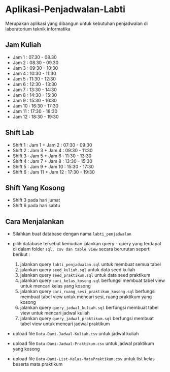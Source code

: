 # Aplikasi-Penjadwalan-Labti
Merupakan aplikasi yang dibangun untuk kebutuhan penjadwalan di laboratorium teknik informatika

## Jam Kuliah

* Jam 1 : 07.30 - 08.30
* Jam 2 : 08.30 - 09.30
* Jam 3 : 09:30 - 10:30
* Jam 4 : 10:30 - 11:30
* Jam 5 : 11:30 - 12:30
* Jam 6 : 12:30 - 13:30
* Jam 7 : 13:30 - 14:30
* Jam 8 : 14:30 - 15:30
* Jam 9 : 15:30 - 16:30
* Jam 10 : 16:30 - 17:30
* Jam 11 : 17:30 - 18:30
* Jam 12 : 18:30 - 19:30

## Shift Lab

* Shift 1 : Jam 1 + Jam 2   : 07:30 - 09:30
* Shift 2 : Jam 3 + Jam 4   : 09:30 - 11:30
* Shift 3 : Jam 5 + Jam 6   : 11:30 - 13:30
* Shift 4 : Jam 7 + Jam 8   : 13:30 - 15:30
* Shift 5 : Jam 9 + Jam 10  : 15:30 - 17:30
* Shift 6 : Jam 11 + Jam 12 : 17:30 - 19:30

## Shift Yang Kosong

* Shift 3 pada hari jumat
* Shift 6 pada hari sabtu


## Cara Menjalankan

* Silahkan buat database dengan nama `labti_penjadwalan`
* pilih database tersebut kemudian jalankan query - query yang terdapat di dalam folder `sql, csv dan table view` secara berurutan seperti berikut :
    
    1. jalankan query `labti_penjadwalan.sql` untuk membuat semua tabel
    2. jalankan query `seed_kuliah.sql` untuk data seed kuliah
    3. jalankan query `seed_praktikum.sql` untuk data seed praktikum
    4. jalankan query `cari_kelas_kosong.sql` berfungsi membuat tabel view untuk mencari kelas yang kosong
    5. jalankan query `cari_ruang_sesi_praktikum_kosong.sql` berfungsi membuat tabel view untuk mencari sesi, ruang praktikum yang kosong
    6. jalankan query `query_jadwal_kuliah.sql` berfungsi membuat tabel view untuk mencari jadwal kuliah
    7. jalankan query `query_jadwal_praktikum.sql` berfungsi membuat tabel view untuk mencari jadwal praktikum

* upload file `Data-Dami-Jadwal-Kuliah.csv` untuk jadwal kuliah
* upload file `Data-Dami-Jadwal-Praktikum.csv` untuk jadwal praktikum yang kosong
* upload file `Data-Dami-List-Kelas-MataPraktikum.csv` untuk list kelas beserta mata praktikum